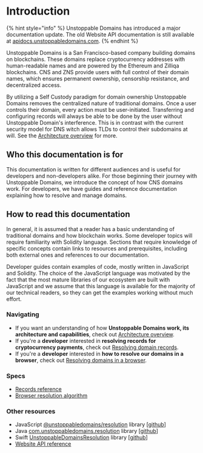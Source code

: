 # Introduction

{% hint style="info" %}
Unstoppable Domains has introduced a major documentation update. The old Website API documentation is still available at [apidocs.unstoppabledomains.com](https://apidocs.unstoppabledomains.com/).
{% endhint %}

Unstoppable Domains is a San Francisco-based company building domains on blockchains. These domains replace cryptocurrency addresses with human-readable names and are powered by the Ethereum and Zilliqa blockchains. CNS and ZNS provide users with full control of their domain names, which ensures permanent ownership, censorship resistance, and decentralized access.

By utilizing a Self Custody paradigm for domain ownership Unstoppable Domains removes the centralized nature of traditional domains. Once a user controls their domain, every action must be user-initiated. Transferring and configuring records will always be able to be done by the user without Unstoppable Domain's interference. This is in contrast with the current security model for DNS witch allows TLDs to control their subdomains at will. See the [Architecture overview](domain-registry-essentials/architecture-overview.md) for more.

## Who this documentation is for

This documentation is written for different audiences and is useful for developers and non-developers alike. For those beginning their journey with Unstoppable Domains, we introduce the concept of how CNS domains work. For developers, we have guides and reference documentation explaining how to resolve and manage domains.

## How to read this documentation

In general, it is assumed that a reader has a basic understanding of traditional domains and how blockchain works. Some developer topics will require familiarity with Solidity language. Sections that require knowledge of specific concepts contain links to resources and prerequisites, including both external ones and references to our documentation.

Developer guides contain examples of code, mostly written in JavaScript and Solidity. The choice of the JavaScript language was motivated by the fact that the most mature libraries of our ecosystem are built with JavaScript and we assume that this language is available for the majority of our technical readers, so they can get the examples working without much effort.

### Navigating

* If you want an understanding of how **Unstoppable Domains work, its architecture and capabilities**, check out [Architecture overview](domain-registry-essentials/architecture-overview.md).
* If you're a **developer** interested in **resolving records for cryptocurrency payments**, check out [Resolving domain records](domain-registry-essentials/resolving-domain-records.md).
* If you're a **developer** interested in **how to resolve our domains in a browser**, check out [Resolving domains in a browser](browser-resolution/resolving-domains-in-a-browser.md).

### Specs

* [Records reference](domain-registry-essentials/records-reference.md)
* [Browser resolution algorithm](browser-resolution/browser-resolution-algorithm.md)

### Other resources

* JavaScript [@unstoppabledomains/resolution](https://www.npmjs.com/package/@unstoppabledomains/resolution) library \[[github](https://github.com/unstoppabledomains/resolution)\]
* Java [com.unstoppabledomains.resolution](https://search.maven.org/artifact/com.unstoppabledomains.resolution/resolution/1.1.0/jar) library \[[github](https://github.com/unstoppabledomains/resolution-java)\]
* Swift [UnstoppableDomainsResolution](https://cocoapods.org/pods/UnstoppableDomainsResolution) library \[[github](https://github.com/unstoppabledomains/resolution-swift)\]
* [Website API reference](https://apidocs.unstoppabledomains.com/)

